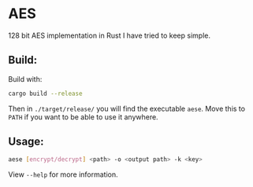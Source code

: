 # AES

128 bit AES implementation in Rust I have tried to keep simple.

## Build:

Build with:

```bash
cargo build --release
```

Then in `./target/release/` you will find the executable `aese`. Move this to `PATH` if you want to be able to use it anywhere.

## Usage:

```bash
aese [encrypt/decrypt] <path> -o <output path> -k <key>
```

View `--help` for more information.
